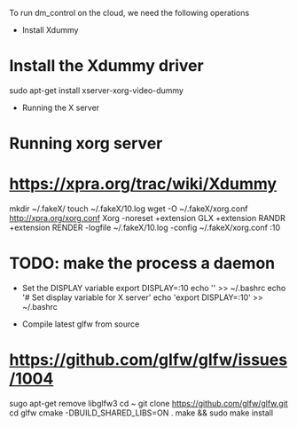 To run dm_control on the cloud, we need the following operations

* Install Xdummy
# Install the Xdummy driver
sudo apt-get install xserver-xorg-video-dummy

* Running the X server
# Running xorg server
# https://xpra.org/trac/wiki/Xdummy

mkdir ~/.fakeX/
touch ~/.fakeX/10.log
wget -O ~/.fakeX/xorg.conf http://xpra.org/xorg.conf
Xorg -noreset +extension GLX +extension RANDR +extension RENDER -logfile ~/.fakeX/10.log -config ~/.fakeX/xorg.conf :10

# TODO: make the process a daemon

* Set the DISPLAY variable
export DISPLAY=:10
echo '' >> ~/.bashrc 
echo '# Set display variable for X server'
echo 'export DISPLAY=:10' >> ~/.bashrc 

* Compile latest glfw from source 
# https://github.com/glfw/glfw/issues/1004
sugo apt-get remove libglfw3
cd ~
git clone https://github.com/glfw/glfw.git
cd glfw
cmake -DBUILD_SHARED_LIBS=ON .
make && sudo make install

